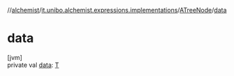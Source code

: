 //[alchemist](../../../index.md)/[it.unibo.alchemist.expressions.implementations](../index.md)/[ATreeNode](index.md)/[data](data.md)

# data

[jvm]\
private val [data](data.md): [T](index.md)
